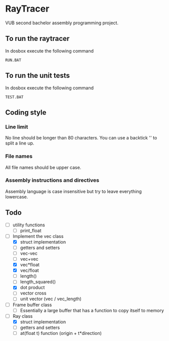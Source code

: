 # RayTracer
VUB second bachelor assembly programming project.

## To run the raytracer
In dosbox execute the following command

    RUN.BAT

## To run the unit tests
In dosbox execute the following command

    TEST.BAT

## Coding style
### Line limit
No line should be longer than 80 characters. You can use a backtick '\' to split
a line up.

### File names
All file names should be upper case.

### Assembly instructions and directives
Assembly language is case insensitive but try to leave everything lowercase. 

## Todo
- [ ] utility functions
  - [ ] print_float
- [ ] Implement the vec class
  - [x] struct implementation
  - [ ] getters and setters
  - [ ] vec-vec
  - [ ] vec+vec
  - [x] vec*float
  - [x] vec/float
  - [ ] length()
  - [ ] length_squared()
  - [x] dot product
  - [ ] vector cross
  - [ ] unit vector (vec / vec_length)
- [ ] Frame buffer class
  - [ ] Essentially a large buffer that has a function to copy itself to memory
- [ ] Ray class
  - [x] struct implementation 
  - [ ] getters and setters
  - [ ] at(float t) function (origin + t*direction)